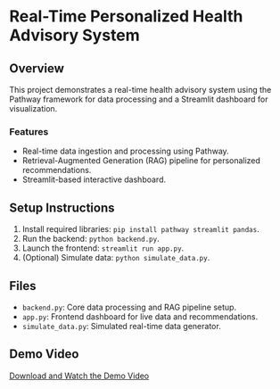 
# Real-Time Personalized Health Advisory System

## Overview
This project demonstrates a real-time health advisory system using the Pathway framework for data processing and a Streamlit dashboard for visualization.

### Features
- Real-time data ingestion and processing using Pathway.
- Retrieval-Augmented Generation (RAG) pipeline for personalized recommendations.
- Streamlit-based interactive dashboard.

## Setup Instructions
1. Install required libraries: `pip install pathway streamlit pandas`.
2. Run the backend: `python backend.py`.
3. Launch the frontend: `streamlit run app.py`.
4. (Optional) Simulate data: `python simulate_data.py`.

## Files
- `backend.py`: Core data processing and RAG pipeline setup.
- `app.py`: Frontend dashboard for live data and recommendations.
- `simulate_data.py`: Simulated real-time data generator.
  
## Demo Video
[Download and Watch the Demo Video](https://drive.google.com/file/d/1VS5PSnbevdUtyssIVNoNhLqZ_faTWJ6D/view?usp=sharing)
